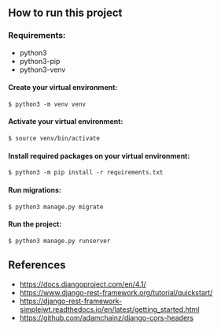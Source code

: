 ## How to run this project

### Requirements:

-   python3
-   python3-pip
-   python3-venv

#### Create your virtual environment:

```shell
$ python3 -m venv venv
```

#### Activate your virtual environment:

```shell
$ source venv/bin/activate
```

#### Install required packages on your virtual environment:

```shell
$ python3 -m pip install -r requirements.txt
```

#### Run migrations:

```shell
$ python3 manage.py migrate
```

#### Run the project:

```shell
$ python3 manage.py runserver
```

## References

-   https://docs.djangoproject.com/en/4.1/
-   https://www.django-rest-framework.org/tutorial/quickstart/
-   https://django-rest-framework-simplejwt.readthedocs.io/en/latest/getting_started.html
-   https://github.com/adamchainz/django-cors-headers
